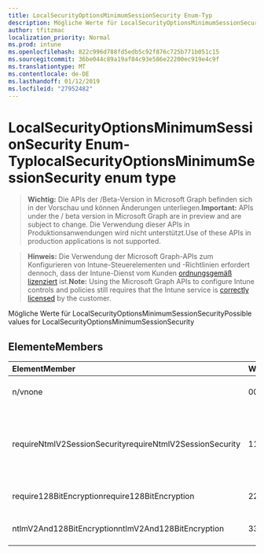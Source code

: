 ```yaml
---
title: LocalSecurityOptionsMinimumSessionSecurity Enum-Typ
description: Mögliche Werte für LocalSecurityOptionsMinimumSessionSecurity
author: tfitzmac
localization_priority: Normal
ms.prod: intune
ms.openlocfilehash: 822c996d788fd5edb5c92f876c725b771b051c15
ms.sourcegitcommit: 36be044c89a19af84c93e586e22200ec919e4c9f
ms.translationtype: MT
ms.contentlocale: de-DE
ms.lasthandoff: 01/12/2019
ms.locfileid: "27952482"
---
```

# <a name="localsecurityoptionsminimumsessionsecurity-enum-type"></a><span data-ttu-id="e2dc0-103">LocalSecurityOptionsMinimumSessionSecurity Enum-Typ</span><span class="sxs-lookup"><span data-stu-id="e2dc0-103">localSecurityOptionsMinimumSessionSecurity enum type</span></span>

> <span data-ttu-id="e2dc0-104">**Wichtig:** Die APIs der /Beta-Version in Microsoft Graph befinden sich in der Vorschau und können Änderungen unterliegen.</span><span class="sxs-lookup"><span data-stu-id="e2dc0-104">**Important:** APIs under the / beta version in Microsoft Graph are in preview and are subject to change.</span></span> <span data-ttu-id="e2dc0-105">Die Verwendung dieser APIs in Produktionsanwendungen wird nicht unterstützt.</span><span class="sxs-lookup"><span data-stu-id="e2dc0-105">Use of these APIs in production applications is not supported.</span></span>

> <span data-ttu-id="e2dc0-106">**Hinweis:** Die Verwendung der Microsoft Graph-APIs zum Konfigurieren von Intune-Steuerelementen und -Richtlinien erfordert dennoch, dass der Intune-Dienst vom Kunden [ordnungsgemäß lizenziert](https://go.microsoft.com/fwlink/?linkid=839381) ist.</span><span class="sxs-lookup"><span data-stu-id="e2dc0-106">**Note:** Using the Microsoft Graph APIs to configure Intune controls and policies still requires that the Intune service is [correctly licensed](https://go.microsoft.com/fwlink/?linkid=839381) by the customer.</span></span>

<span data-ttu-id="e2dc0-107">Mögliche Werte für LocalSecurityOptionsMinimumSessionSecurity</span><span class="sxs-lookup"><span data-stu-id="e2dc0-107">Possible values for LocalSecurityOptionsMinimumSessionSecurity</span></span>
## <a name="members"></a><span data-ttu-id="e2dc0-108">Elemente</span><span class="sxs-lookup"><span data-stu-id="e2dc0-108">Members</span></span>
|<span data-ttu-id="e2dc0-109">Element</span><span class="sxs-lookup"><span data-stu-id="e2dc0-109">Member</span></span>|<span data-ttu-id="e2dc0-110">Wert</span><span class="sxs-lookup"><span data-stu-id="e2dc0-110">Value</span></span>|<span data-ttu-id="e2dc0-111">Beschreibung</span><span class="sxs-lookup"><span data-stu-id="e2dc0-111">Description</span></span>|
|:---|:---|:---|
|<span data-ttu-id="e2dc0-112">n/v</span><span class="sxs-lookup"><span data-stu-id="e2dc0-112">none</span></span>|<span data-ttu-id="e2dc0-113">0</span><span class="sxs-lookup"><span data-stu-id="e2dc0-113">0</span></span>|<span data-ttu-id="e2dc0-114">LM & NTLM-Antworten senden</span><span class="sxs-lookup"><span data-stu-id="e2dc0-114">Send LM & NTLM responses</span></span>|
|<span data-ttu-id="e2dc0-115">requireNtmlV2SessionSecurity</span><span class="sxs-lookup"><span data-stu-id="e2dc0-115">requireNtmlV2SessionSecurity</span></span>|<span data-ttu-id="e2dc0-116">1</span><span class="sxs-lookup"><span data-stu-id="e2dc0-116">1</span></span>|<span data-ttu-id="e2dc0-117">Senden Sie LM & NTLM-Verwendung NTLMv2 sitzungssicherheit, wenn ausgehandelt</span><span class="sxs-lookup"><span data-stu-id="e2dc0-117">Send LM & NTLM-use NTLMv2 session security if negotiated</span></span>|
|<span data-ttu-id="e2dc0-118">require128BitEncryption</span><span class="sxs-lookup"><span data-stu-id="e2dc0-118">require128BitEncryption</span></span>|<span data-ttu-id="e2dc0-119">2</span><span class="sxs-lookup"><span data-stu-id="e2dc0-119">2</span></span>|<span data-ttu-id="e2dc0-120">LM & NTLM-Antworten senden</span><span class="sxs-lookup"><span data-stu-id="e2dc0-120">Send LM & NTLM responses only</span></span>|
|<span data-ttu-id="e2dc0-121">ntlmV2And128BitEncryption</span><span class="sxs-lookup"><span data-stu-id="e2dc0-121">ntlmV2And128BitEncryption</span></span>|<span data-ttu-id="e2dc0-122">3</span><span class="sxs-lookup"><span data-stu-id="e2dc0-122">3</span></span>|<span data-ttu-id="e2dc0-123">LM & NTLMv2-Antworten senden</span><span class="sxs-lookup"><span data-stu-id="e2dc0-123">Send LM & NTLMv2 responses only</span></span>|





